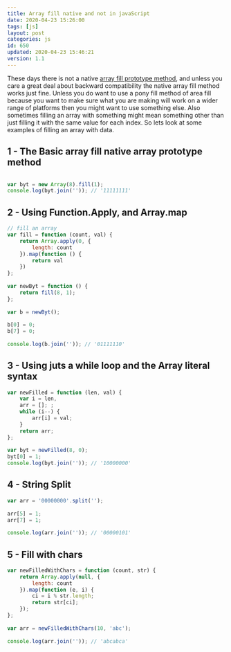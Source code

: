 ```yaml
---
title: Array fill native and not in javaScript
date: 2020-04-23 15:26:00
tags: [js]
layout: post
categories: js
id: 650
updated: 2020-04-23 15:46:21
version: 1.1
---
```


These days there is not a native [array fill prototype method](https://developer.mozilla.org/en-US/docs/Web/JavaScript/Reference/Global_Objects/Array/fill), and unless you care a great deal about backward compatibility the native array fill method works just fine. Unless you do want to use a pony fill method of area fill because you want to make sure what you are making will work on a wider range of platforms then you might want to use something else. Also sometimes filling an array with something might mean something other than just filling it with the same value for each index. So lets look at some examples of filling an array with data.

<!-- more -->

## 1 - The Basic array fill native array prototype method

```js

var byt = new Array(8).fill(1);
console.log(byt.join('')); // '11111111'
```

## 2 - Using Function.Apply, and Array.map

```js
// fill an array
var fill = function (count, val) {
    return Array.apply(0, {
        length: count
    }).map(function () {
        return val
    })
};
 
var newByt = function () {
    return fill(8, 1);
};
 
var b = newByt();
 
b[0] = 0;
b[7] = 0;
 
console.log(b.join('')); // '01111110'
```

## 3 - Using juts a while loop and the Array literal syntax

```js
var newFilled = function (len, val) {
    var i = len,
    arr = []; ;
    while (i--) {
        arr[i] = val;
    }
    return arr;
};
 
var byt = newFilled(8, 0);
byt[0] = 1;
console.log(byt.join('')); // '10000000'
```

## 4 - String Split

```js
var arr = '00000000'.split('');
 
arr[5] = 1;
arr[7] = 1;
 
console.log(arr.join('')); // '00000101'
```

## 5 - Fill with chars

```js
var newFilledWithChars = function (count, str) {
    return Array.apply(null, {
        length: count
    }).map(function (e, i) {
        ci = i % str.length;
        return str[ci];
    });
};
 
var arr = newFilledWithChars(10, 'abc');
 
console.log(arr.join('')); // 'abcabca'
```